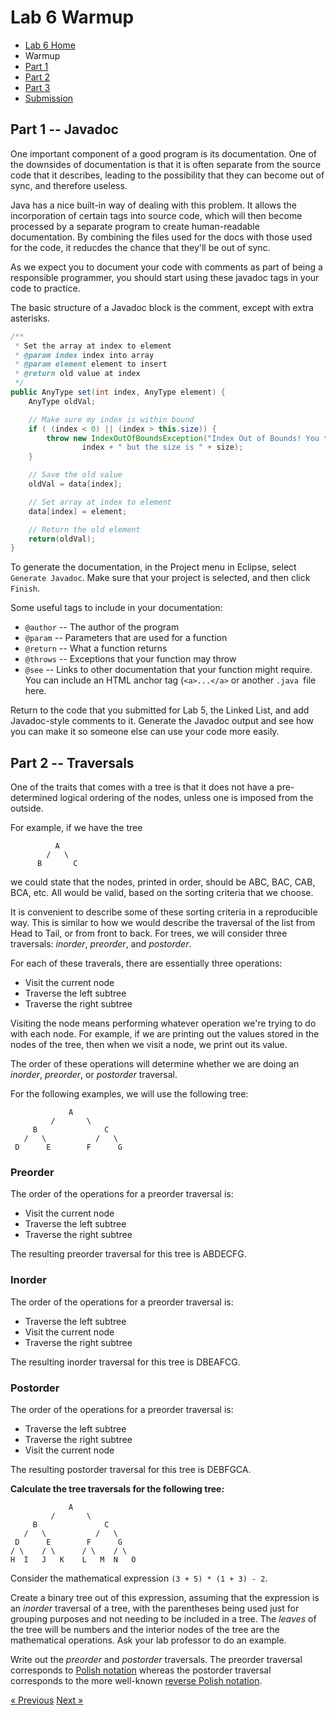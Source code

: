 # Lab 6 Warmup

* [Lab 6 Home](index.html)
* Warmup
* [Part 1](part1.html)
* [Part 2](part2.html)
* [Part 3](part3.html)
* [Submission](submission.html)


## Part 1 -- Javadoc

One important component of a good program is its documentation.  One of the
downsides of documentation is that it is often separate from the source code
that it describes, leading to the possibility that they can become out of
sync, and therefore useless.

Java has a nice built-in way of dealing with this problem.  It allows the
incorporation of certain tags into source code, which will then become
processed by a separate program to create human-readable documentation.  By
combining the files used for the docs with those used for the code, it
reducdes the chance that they'll be out of sync.  

As we expect you to document your code with comments as part of being a
responsible programmer, you should start using these javadoc tags in your code
to practice.

The basic structure of a Javadoc block is the comment, except with extra
asterisks.

```java
/**
 * Set the array at index to element
 * @param index index into array
 * @param element element to insert
 * @return old value at index
 */
public AnyType set(int index, AnyType element) {
	AnyType oldVal;

	// Make sure my index is within bound
	if ( (index < 0) || (index > this.size)) {
		throw new IndexOutOfBoundsException("Index Out of Bounds! You tried to get " +
				index + " but the size is " + size);
	}

	// Save the old value
	oldVal = data[index];

	// Set array at index to element
	data[index] = element;

	// Return the old element
	return(oldVal);
}
```


To generate the documentation, in the Project menu in Eclipse, select
`Generate Javadoc`. Make sure that your project is selected, and then click
`Finish`.

Some useful tags to include in your documentation:
* `@author` -- The author of the program
* `@param` -- Parameters that are used for a function
* `@return` -- What a function returns
* `@throws` -- Exceptions that your function may throw
* `@see` -- Links to other documentation that your function might require.  You
  can include an HTML anchor tag (`<a>...</a>` or another `.java `file here.

Return to the code that you submitted for Lab 5, the Linked List, and add
Javadoc-style comments to it.  Generate the Javadoc output and see how you can
make it so someone else can use your code more easily.


## Part 2 -- Traversals

One of the traits that comes with a tree is that it does not have a
pre-determined logical ordering of the nodes, unless one is imposed from the
outside.  

For example, if we have the tree
```
          A 
        /   \
      B       C
```
we could state that the nodes, printed in order, should be ABC, BAC, CAB, BCA,
etc.  All would be valid, based on the sorting criteria that we choose.

It is convenient to describe some of these sorting criteria in a reproducible
way.  This is similar to how we would describe the traversal of the
list from Head to Tail, or from front to back.  For trees, we will consider
three traversals: *inorder*, *preorder*, and *postorder*.

For each of these traverals, there are essentially three operations:
* Visit the current node
* Traverse the left subtree
* Traverse the right subtree
  
Visiting the node means performing whatever operation we're trying to do with
each node. For example, if we are printing out the values stored in the nodes
of the tree, then when we visit a node, we print out its value.

The order of these operations will determine whether we are doing an
*inorder*, *preorder*, or *postorder* traversal.

For the following examples, we will use the following tree:

 ```
              A
          /       \
      B               C
    /   \           /   \
  D      E        F      G
```

### Preorder

The order of the operations for a preorder traversal is:
* Visit the current node
* Traverse the left subtree
* Traverse the right subtree

The resulting preorder traversal for this tree is ABDECFG.

### Inorder

The order of the operations for a preorder traversal is:
* Traverse the left subtree
* Visit the current node
* Traverse the right subtree

The resulting inorder traversal for this tree is DBEAFCG.


### Postorder

The order of the operations for a preorder traversal is:
* Traverse the left subtree
* Traverse the right subtree
* Visit the current node

The resulting postorder traversal for this tree is DEBFGCA.

**Calculate the tree traversals for the following tree:**

 ```
              A
          /       \
      B               C
    /   \           /   \
  D      E        F      G
 / \    / \      / \    / \ 
H  I   J   K    L   M  N   O
```

Consider the mathematical expression `(3 + 5) * (1 + 3) - 2`.

Create a binary tree out of this expression, assuming that the expression is
an *inorder* traversal of a tree, with the parentheses being used just for
grouping purposes and not needing to be included in a tree. The _leaves_ of
the tree will be numbers and the interior nodes of the tree are the
mathematical operations. Ask your lab professor to do an example.

Write out the *preorder* and *postorder* traversals. The preorder traversal
corresponds to [Polish
notation](https://en.wikipedia.org/wiki/Polish_notation) whereas the postorder
traversal corresponds to the more well-known [reverse Polish
notation](https://en.wikipedia.org/wiki/Reverse_Polish_notation).

[&laquo; Previous](index.html)   [Next &raquo;](part1.html)